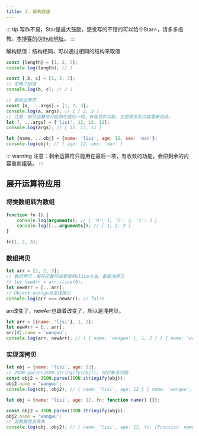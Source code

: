 ```yaml
---
title: 3. 解构赋值
---
```

::: tip
写作不易，Star是最大鼓励，感觉写的不错的可以给个Star⭐，请多多指教。[本博客的Github地址](https://github.com/liujie2019/VuePress-Blog)。
:::

解构赋值：结构相同，可以通过相同的结构来取值
```js
const {length} = [1, 2, 3];
console.log(length); // 3
```
```js
const [,b, c] = [1, 2, 3];
// 忽略个别值
console.log(b, c); // 2 3

// 剩余运算符
const [a, ...args] = [1, 2, 3];
console.log(a, args); // 1 [ 2, 3 ]
// 注意：剩余运算符只能用在最后一项，有收敛的功能，会把剩余的内容重新组装。
let [, ...args] = ['lisi', 12, 13, 11];
console.log(args); // [ 12, 13, 11 ]

let {name, ...obj} = {name: 'lisi', age: 12, sex: 'man'};
console.log(obj); // { age: 12, sex: 'man' }
```
::: warning
注意：剩余运算符只能用在最后一项，有收敛的功能，会把剩余的内容重新组装。
:::
## 展开运算符应用
### 将类数组转为数组
```js
function fn () {
    console.log(arguments); // { '0': 1, '1': 2, '2': 3 }
    console.log([...arguments]); // [ 1, 2, 3 ]
}

fn(1, 2, 3);
```
### 数组拷贝
```js
let arr = [1, 2, 3];
// 数组拷贝：展开运算符或者使用slice方法，都是浅拷贝
// let newArr = arr.slice(0);
let newArr = [...arr];
// Object.assign也是浅拷贝
console.log(arr === newArr); // false
```
arr改变了，newArr也跟着改变了，所以是浅拷贝。
```js
let arr = [{name: 'lisi'}, 1, 2];
let newArr = [...arr];
arr[0].name = 'wangwu';
console.log(arr, newArr); // [ { name: 'wangwu' }, 1, 2 ] [ { name: 'wangwu' }, 1, 2 ]
```
### 实现深拷贝
```js
let obj = {name: 'lisi', age: 12};
// JSON.parse(JSON.stringify(obj)); 纯对象没问题
const obj2 = JSON.parse(JSON.stringify(obj));
obj2.name = 'wangwu';
console.log(obj, obj2); // { name: 'lisi', age: 12 } { name: 'wangwu', age: 12 }
```
```js
let obj = {name: 'lisi', age: 12, fn: function name() {}};

const obj2 = JSON.parse(JSON.stringify(obj));
obj2.name = 'wangwu';
// 函数属性会丢失
console.log(obj, obj2); // { name: 'lisi', age: 12, fn: [Function: name] } { name: 'wangwu', age: 12 }
```